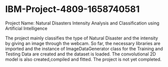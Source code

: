 # IBM-Project-4809-1658740581
Project Name: Natural Disasters Intensity Analysis and Classification using Artificial Intelligence

The project mainly classifies the type of Natural Disaster and the intensity by giving an image through the webcam. So far, the necessary libraries are imported and the instance of ImageDataGenerator class for the Training and Testing Data are created and the dataset is loaded. The convolutional 2D model is also created,compiled and fitted. The project is not yet completed.
